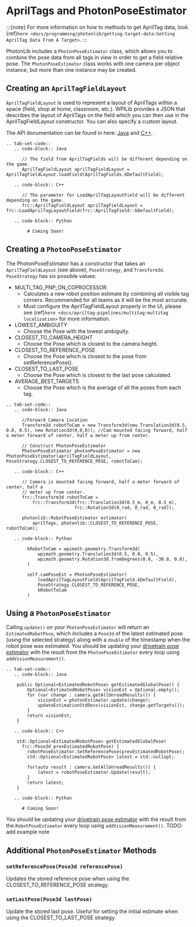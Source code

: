 # AprilTags and PhotonPoseEstimator

:::{note}
For more information on how to methods to get AprilTag data, look {ref}`here <docs/programming/photonlib/getting-target-data:Getting AprilTag Data From A Target>`.
:::

PhotonLib includes a `PhotonPoseEstimator` class, which allows you to combine the pose data from all tags in view in order to get a field relative pose. The `PhotonPoseEstimator` class works with one camera per object instance, but more than one instance may be created.

## Creating an `AprilTagFieldLayout`

`AprilTagFieldLayout` is used to represent a layout of AprilTags within a space (field, shop at home, classroom, etc.). WPILib provides a JSON that describes the layout of AprilTags on the field which you can then use in the AprilTagFieldLayout constructor. You can also specify a custom layout.

The API documentation can be found in here: [Java](https://github.wpilib.org/allwpilib/docs/release/java/edu/wpi/first/apriltag/AprilTagFieldLayout.html) and [C++](https://github.wpilib.org/allwpilib/docs/release/cpp/classfrc_1_1_april_tag_field_layout.html).

```{eval-rst}
.. tab-set-code::
   .. code-block:: Java

      // The field from AprilTagFields will be different depending on the game.
      AprilTagFieldLayout aprilTagFieldLayout = AprilTagFieldLayout.loadField(AprilTagFields.kDefaultField);

   .. code-block:: C++

      // The parameter for LoadAprilTagLayoutField will be different depending on the game.
      frc::AprilTagFieldLayout aprilTagFieldLayout = frc::LoadAprilTagLayoutField(frc::AprilTagField::kDefaultField);

   .. code-block:: Python

        # Coming Soon!

```

## Creating a `PhotonPoseEstimator`

The PhotonPoseEstimator has a constructor that takes an `AprilTagFieldLayout` (see above), `PoseStrategy`, and `Transform3d`. `PoseStrategy` has six possible values:

- MULTI_TAG_PNP_ON_COPROCESSOR
    - Calculates a new robot position estimate by combining all visible tag corners. Recommended for all teams as it will be the most accurate.
    - Must configure the AprilTagFieldLayout properly in the UI, please see {ref}`here <docs/apriltag-pipelines/multitag:multitag localization>` for more information.
- LOWEST_AMBIGUITY
    - Choose the Pose with the lowest ambiguity.
- CLOSEST_TO_CAMERA_HEIGHT
    - Choose the Pose which is closest to the camera height.
- CLOSEST_TO_REFERENCE_POSE
    - Choose the Pose which is closest to the pose from setReferencePose().
- CLOSEST_TO_LAST_POSE
    - Choose the Pose which is closest to the last pose calculated.
- AVERAGE_BEST_TARGETS
    - Choose the Pose which is the average of all the poses from each tag.

```{eval-rst}
.. tab-set-code::
   .. code-block:: Java

      //Forward Camera Location
      Transform3d robotToCam = new Transform3d(new Translation3d(0.5, 0.0, 0.5), new Rotation3d(0,0,0)); //Cam mounted facing forward, half a meter forward of center, half a meter up from center.

      // Construct PhotonPoseEstimator
      PhotonPoseEstimator photonPoseEstimator = new PhotonPoseEstimator(aprilTagFieldLayout, PoseStrategy.CLOSEST_TO_REFERENCE_POSE, robotToCam);

   .. code-block:: C++

      // Camera is mounted facing forward, half a meter forward of center, half a
      // meter up from center.
      frc::Transform3d robotToCam =
          frc::Transform3d(frc::Translation3d(0.5_m, 0_m, 0.5_m),
                          frc::Rotation3d(0_rad, 0_rad, 0_rad));

      photonlib::RobotPoseEstimator estimator(
          aprilTags, photonlib::CLOSEST_TO_REFERENCE_POSE, robotToCam);

   .. code-block:: Python

        kRobotToCam = wpimath.geometry.Transform3d(
            wpimath.geometry.Translation3d(0.5, 0.0, 0.5),
            wpimath.geometry.Rotation3d.fromDegrees(0.0, -30.0, 0.0),
        )

        self.camPoseEst = PhotonPoseEstimator(
            loadAprilTagLayoutField(AprilTagField.kDefaultField),
            PoseStrategy.CLOSEST_TO_REFERENCE_POSE,
            kRobotToCam
        )
```

## Using a `PhotonPoseEstimator`

Calling `update()` on your `PhotonPoseEstimator` will return an `EstimatedRobotPose`, which includes a `Pose3d` of the latest estimated pose (using the selected strategy) along with a `double` of the timestamp when the robot pose was estimated. You should be updating your [drivetrain pose estimator](https://docs.wpilib.org/en/latest/docs/software/advanced-controls/state-space/state-space-pose-estimators.html) with the result from the `PhotonPoseEstimator` every loop using `addVisionMeasurement()`.

```{eval-rst}
.. tab-set-code::
   .. code-block:: Java
      
    public Optional<EstimatedRobotPose> getEstimatedGlobalPose() {
        Optional<EstimatedRobotPose> visionEst = Optional.empty();
        for (var change : camera.getAllUnreadResults()) {
            visionEst = photonEstimator.update(change);
            updateEstimationStdDevs(visionEst, change.getTargets());
        }
        return visionEst;
    }

   .. code-block:: C++

    std::Optional<EstimatedRobotPose> getEstimatedGlobalPose(
      frc::Pose3d prevEstimatedRobotPose) {
        robotPoseEstimator.SetReferencePose(prevEstimatedRobotPose);
        std::Optional<EstimatedRobotPose> latest = std::nullopt;

        for(auto result : camera.GetAllUnreadResults()) {
            latest = robotPoseEstimator.Update(result);
        }
        return latest;
    }

   .. code-block:: Python

      # Coming Soon!

```

You should be updating your [drivetrain pose estimator](https://docs.wpilib.org/en/latest/docs/software/advanced-controls/state-space/state-space-pose-estimators.html) with the result from the `RobotPoseEstimator` every loop using `addVisionMeasurement()`. TODO: add example note

## Additional `PhotonPoseEstimator` Methods

### `setReferencePose(Pose3d referencePose)`

Updates the stored reference pose when using the CLOSEST_TO_REFERENCE_POSE strategy.

### `setLastPose(Pose3d lastPose)`

Update the stored last pose. Useful for setting the initial estimate when using the CLOSEST_TO_LAST_POSE strategy.
